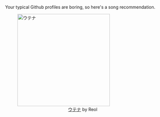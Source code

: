 Your typical Github profiles are boring, so here's a song recommendation.
<figure><img width="300" height="300" src="https://i.scdn.co/image/ab67616d0000b2730c07bdc66d95440c98815524" alt="ウテナ" /><figcaption align="center"><a href="https://open.spotify.com/track/4j8iEmJZidEu5hwM7lBtVM" target="_blank">ウテナ</a> by Reol</figcaption></figure>
